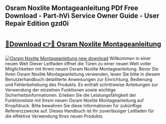 ## Osram Noxlite Montageanleitung PDf Free Download - Part-hVi Service Owner Guide - User Repair Edition gzd0i

# <h2><a href="http://df6k437.blite.top/?on=Osram+Noxlite+Montageanleitung">🔗Download 👉🔴 Osram Noxlite Montageanleitung</a></h2>

[![Osram Noxlite Montageanleitung new download](https://i.imgur.com/lujVjoI.png)](http://df6k437.blite.top/?on=Osram+Noxlite+Montageanleitung)
Willkommen in einer neuen Welt Dieser Leitfaden öffnet die Türen zu einer neuen Welt voller Möglichkeiten mit Ihrem neuen Osram Noxlite Montageanleitung. Bevor Sie Ihren Osram Noxlite Montageanleitung verwenden, lesen Sie bitte in diesem Benutzerhandbuch detaillierte Anweisungen zur Einrichtung, Bedienung und Fehlerbehebung des Produkts. Es enthält schrittweise Anleitungen zur Verwendung der einzelnen Funktionen sowie wichtige Sicherheitsinformationen. Erleben Sie die Leistungsfähigkeit der Funktionsliste mit Ihrem neuen Osram Noxlite Montageanleitung auf Knopfdruck. Bitte bewahren Sie diese Informationen für zukünftige Referenzzwecke auf. Dieses Handbuch ist Ihr zuverlässiger Leitfaden für die effektive Verwendung Ihres neuen Produkts.
